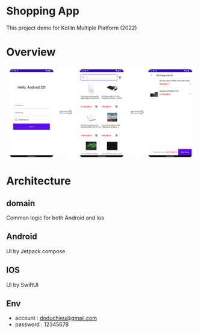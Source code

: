 # Shopping App
This project demo for Kotlin Multiple Platform (2022)
# Overview
![screenshot.png](screenshot.png)
# Architecture
## domain
Common logic for both Android and Ios
## Android
UI by Jetpack compose
## IOS
UI by SwiftUI
## Env
* account : doduchieu@gmail.com
* password : 12345678